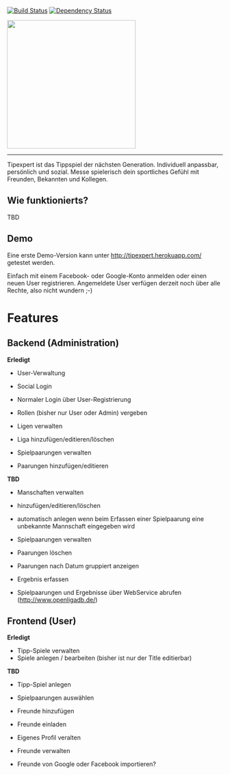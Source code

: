 [![Build Status](https://travis-ci.org/panc/TipExpert.png?branch=master)](https://travis-ci.org/panc/TipExpert) [![Dependency Status](https://gemnasium.com/panc/TipExpert.png)](https://gemnasium.com/panc/TipExpert)

<img src="http://tipexpert.net/files/tipexpert/img/tipexpert_v4_2.png" width="300"/>

---

Tipexpert ist das Tippspiel der nächsten Generation. Individuell anpassbar, persönlich und sozial. Messe spielerisch dein sportliches Gefühl mit Freunden, Bekannten und Kollegen.

## Wie funktionierts?

TBD

## Demo

Eine erste Demo-Version kann unter http://tipexpert.herokuapp.com/ getestet werden.

Einfach mit einem Facebook- oder Google-Konto anmelden oder einen neuen User registrieren.
Angemeldete User verfügen derzeit noch über alle Rechte, also nicht wundern ;-)


# Features

## Backend (Administration)

**Erledigt**

* User-Verwaltung
 * Social Login
 * Normaler Login über User-Registrierung
 * Rollen (bisher nur User oder Admin) vergeben

* Ligen verwalten 
 * Liga hinzufügen/editieren/löschen

* Spielpaarungen verwalten
 * Paarungen hinzufügen/editieren


**TBD**

* Manschaften verwalten 
 * hinzufügen/editieren/löschen
 * automatisch anlegen wenn beim Erfassen einer Spielpaarung eine unbekannte Mannschaft eingegeben wird

* Spielpaarungen verwalten
 * Paarungen löschen
 * Paarungen nach Datum gruppiert anzeigen
 * Ergebnis erfassen
 * Spielpaarungen und Ergebnisse über WebService abrufen (http://www.openligadb.de/)


## Frontend (User)

**Erledigt**

* Tipp-Spiele verwalten
 * Spiele anlegen / bearbeiten (bisher ist nur der Title editierbar)


**TBD**

* Tipp-Spiel anlegen
 * Spielpaarungen auswählen
 * Freunde hinzufügen
 * Freunde einladen

* Eigenes Profil veralten

* Freunde verwalten

* Freunde von Google oder Facebook importieren?
